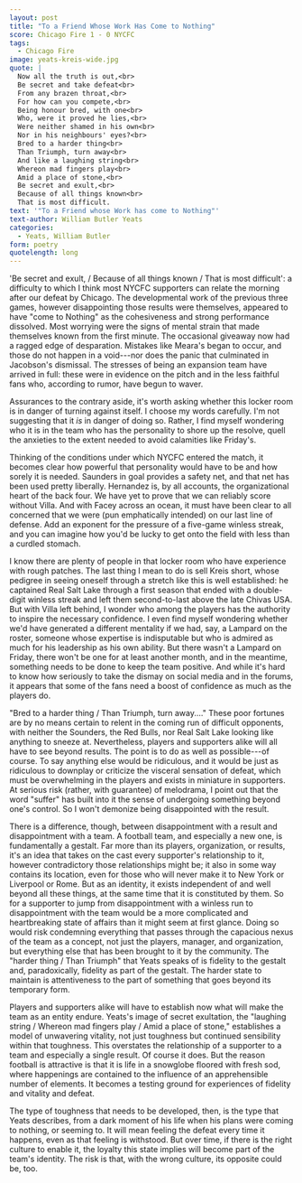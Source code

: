 ```yaml
---
layout: post
title: "To a Friend Whose Work Has Come to Nothing"
score: Chicago Fire 1 - 0 NYCFC
tags: 
  - Chicago Fire 
image: yeats-kreis-wide.jpg
quote: |
  Now all the truth is out,<br>
  Be secret and take defeat<br>
  From any brazen throat,<br>
  For how can you compete,<br>
  Being honour bred, with one<br>
  Who, were it proved he lies,<br>
  Were neither shamed in his own<br>
  Nor in his neighbours' eyes?<br>
  Bred to a harder thing<br>
  Than Triumph, turn away<br>
  And like a laughing string<br>
  Whereon mad fingers play<br>
  Amid a place of stone,<br>
  Be secret and exult,<br>
  Because of all things known<br>
  That is most difficult.
text: '"To a Friend whose Work has come to Nothing"' 
text-author: William Butler Yeats 
categories:
  - Yeats, William Butler
form: poetry
quotelength: long
---
```


'Be secret and exult, / Because of all things known / That is most difficult': a difficulty to which I think most NYCFC supporters can relate the morning after our defeat by Chicago. The developmental work of the previous three games, however disappointing those results were themselves, appeared to have "come to Nothing" as the cohesiveness and strong performance dissolved. Most worrying were the signs of mental strain that made themselves known from the first minute. The occasional giveaway now had a ragged edge of desparation. Mistakes like Meara's began to occur, and those do not happen in a void---nor does the panic that culminated in Jacobson's dismissal. The stresses of being an expansion team have arrived in full: these were in evidence on the pitch and in the less faithful fans who, according to rumor, have begun to waver.<!--break-->

Assurances to the contrary aside, it's worth asking whether this locker room is in danger of turning against itself. I choose my words carefully. I'm not suggesting that it *is* in danger of doing so. Rather, I find myself wondering who it is in the team who has the personality to shore up the resolve, quell the anxieties to the extent needed to avoid calamities like Friday's. 

Thinking of the conditions under which NYCFC entered the match, it becomes clear how powerful that personality would have to be and how sorely it is needed. Saunders in goal provides a safety net, and that net has been used pretty liberally. Hernandez is, by all accounts, the organizational heart of the back four. We have yet to prove that we can reliably score without Villa. And with Facey across an ocean, it must have been clear to all concerned that we were (pun emphatically intended) on our last line of defense. Add an exponent for the pressure of a five-game winless streak, and you can imagine how you'd be lucky to get onto the field with less than a curdled stomach. 

I know there are plenty of people in that locker room who have experience with rough patches. The last thing I mean to do is sell Kreis short, whose pedigree in seeing oneself through a stretch like this is well established: he captained Real Salt Lake through a first season that ended with a double-digit winless streak and left them second-to-last above the late Chivas USA. But with Villa left behind, I wonder who among the players has the authority to inspire the necessary confidence. I even find myself wondering whether we'd have generated a different mentality if we had, say, a Lampard on the roster, someone whose expertise is indisputable but who is admired as much for his leadership as his own ability. But there wasn't a Lampard on Friday, there won't be one for at least another month, and in the meantime, something needs to be done to keep the team positive. And while it's hard to know how seriously to take the dismay on social media and in the forums, it appears that some of the fans need a boost of confidence as much as the players do.

"Bred to a harder thing / Than Triumph, turn away...." These poor fortunes are by no means certain to relent in the coming run of difficult opponents, with neither the Sounders, the Red Bulls, nor Real Salt Lake looking like anything to sneeze at. Nevertheless, players and supporters alike will all have to see beyond results. The point is to do as well as possible---of course. To say anything else would be ridiculous, and it would be just as ridiculous to downplay or criticize the visceral sensation of defeat, which must be overwhelming in the players and exists in miniature in supporters. At serious risk (rather, with guarantee) of melodrama, I point out that the word "suffer" has built into it the sense of undergoing something beyond one's control. So I won't demonize being disappointed with the result. 

There is a difference, though, between disappointment with a result and disappointment with a team. A football team, and especially a new one, is fundamentally a gestalt. Far more than its players, organization, or results, it's an idea that takes on the cast every supporter's relationship to it, however contradictory those relationships might be; it also in some way contains its location, even for those who will never make it to New York or Liverpool or Rome. But as an identity, it exists independent of and well beyond all these things, at the same time that it is constituted by them. So for a supporter to jump from disappointment with a winless run to disappointment with the team would be a more complicated and heartbreaking state of affairs than it might seem at first glance. Doing so would risk condemning everything that passes through the capacious nexus of the team as a concept, not just the players, manager, and organization, but everything else that has been brought to it by the community. The "harder thing / Than Triumph" that Yeats speaks of is fidelity to the gestalt and, paradoxically, fidelity as part of the gestalt. The harder state to maintain is attentiveness to the part of something that goes beyond its temporary form. 

Players and supporters alike will have to establish now what will make the team as an entity endure. Yeats's image of secret exultation, the "laughing string / Whereon mad fingers play / Amid a place of stone," establishes a model of unwavering vitality, not just toughness but continued sensibility within that toughness. This overstates the relationship of a supporter to a team and especially a single result. Of course it does. But the reason football is attractive is that it is life in a snowglobe floored with fresh sod, where happenings are contained to the influence of an apprehensible number of elements. It becomes a testing ground for experiences of fidelity and vitality and defeat.

The type of toughness that needs to be developed, then, is the type that Yeats describes, from a dark moment of his life when his plans were coming to nothing, or seeming to. It will mean feeling the defeat every time it happens, even as that feeling is withstood. But over time, if there is the right culture to enable it, the loyalty this state implies will become part of the team's identity. The risk is that, with the wrong culture, its opposite could be, too.

